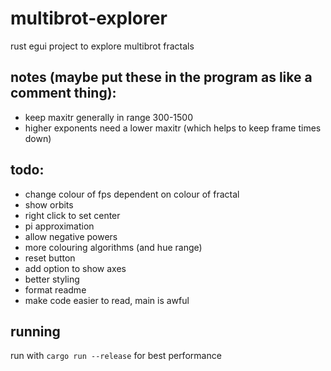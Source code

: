 # multibrot-explorer
rust egui project to explore multibrot fractals

## notes (maybe put these in the program as like a comment thing): 
- keep maxitr generally in range 300-1500
- higher exponents need a lower maxitr (which helps to keep frame times down)

## todo:
- change colour of fps dependent on colour of fractal
- show orbits
- right click to set center
- pi approximation
- allow negative powers
- more colouring algorithms (and hue range)
- reset button
- add option to show axes
- better styling
- format readme
- make code easier to read, main is awful

## running
run with `cargo run --release` for best performance
